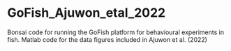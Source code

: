 # GoFish_Ajuwon_etal_2022
Bonsai code for running the GoFish platform for behavioural experiments in fish.
Matlab code for the data figures included in Ajuwon et al. (2022)

